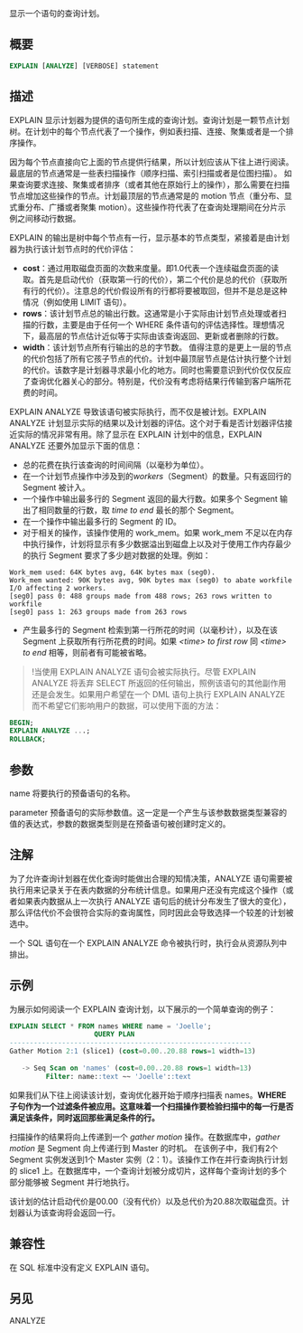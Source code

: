 显示一个语句的查询计划。

## 概要

```sql
EXPLAIN [ANALYZE] [VERBOSE] statement
```

## 描述
EXPLAIN 显示计划器为提供的语句所生成的查询计划。查询计划是一颗节点计划树。在计划中的每个节点代表了一个操作，例如表扫描、连接、聚集或者是一个排序操作。

因为每个节点直接向它上面的节点提供行结果，所以计划应该从下往上进行阅读。最底层的节点通常是一些表扫描操作（顺序扫描、索引扫描或者是位图扫描）。
如果查询要求连接、聚集或者排序（或者其他在原始行上的操作），那么需要在扫描节点增加这些操作的节点。计划最顶层的节点通常是的 motion 节点（重分布、显式重分布、广播或者聚集 motion）。这些操作符代表了在查询处理期间在分片示例之间移动行数据。

EXPLAIN 的输出是树中每个节点有一行，显示基本的节点类型，紧接着是由计划器为执行该计划节点时的代价评估：
- **cost**：通过用取磁盘页面的次数来度量。即1.0代表一个连续磁盘页面的读取。首先是启动代价（获取第一行的代价），第二个代价是总的代价（获取所有行的代价）。注意总的代价假设所有的行都将要被取回，但并不是总是这种情况（例如使用 LIMIT 语句）。
- **rows**：该计划节点总的输出行数。这通常是小于实际由计划节点处理或者扫描的行数，主要是由于任何一个 WHERE 条件语句的评估选择性。理想情况下，最高层的节点估计近似等于实际由该查询返回、更新或者删除的行数。
- **width**：该计划节点所有行输出的总的字节数。
值得注意的是更上一层的节点的代价包括了所有它孩子节点的代价。计划中最顶层节点是估计执行整个计划的代价。该数字是计划器寻求最小化的地方。同时也需要意识到代价仅仅反应了查询优化器关心的部分。特别是，代价没有考虑将结果行传输到客户端所花费的时间。

EXPLAIN ANALYZE 导致该语句被实际执行，而不仅是被计划。EXPLAIN ANALYZE 计划显示实际的结果以及计划器的评估。这个对于看是否计划器评估接近实际的情况非常有用。除了显示在 EXPLAIN 计划中的信息，EXPLAIN ANALYZE 还要外加显示下面的信息：
- 总的花费在执行该查询的时间间隔（以毫秒为单位）。
- 在一个计划节点操作中涉及到的*workers*（Segment）的数量。只有返回行的 Segment 被计入。
- 一个操作中输出最多行的 Segment 返回的最大行数。如果多个 Segment 输出了相同数量的行数，取 *time to end* 最长的那个 Segment。
- 在一个操作中输出最多行的 Segment 的 ID。
- 对于相关的操作，该操作使用的 work_mem。如果 work_mem 不足以在内存中执行操作，计划将显示有多少数据溢出到磁盘上以及对于使用工作内存最少的执行 Segment 要求了多少趟对数据的处理。例如：
```
Work_mem used: 64K bytes avg, 64K bytes max (seg0).
Work_mem wanted: 90K bytes avg, 90K bytes max (seg0) to abate workfile
I/O affecting 2 workers.
[seg0] pass 0: 488 groups made from 488 rows; 263 rows written to
workfile
[seg0] pass 1: 263 groups made from 263 rows
```
- 产生最多行的 Segment 检索到第一行所花的时间（以毫秒计），以及在该 Segment 上获取所有行所花费的时间。如果 *&lt;time&gt; to first row* 同 *&lt;time&gt; to end* 相等，则前者有可能被省略。

>!当使用 EXPLAIN ANALYZE 语句会被实际执行。尽管 EXPLAIN ANALYZE 将丢弃 SELECT 所返回的任何输出，照例该语句的其他副作用还是会发生。如果用户希望在一个 DML 语句上执行 EXPLAIN ANALYZE 而不希望它们影响用户的数据，可以使用下面的方法：
```sql
BEGIN;
EXPLAIN ANALYZE ...;
ROLLBACK;
```

## 参数
name
将要执行的预备语句的名称。

parameter
预备语句的实际参数值。这一定是一个产生与该参数数据类型兼容的值的表达式，参数的数据类型则是在预备语句被创建时定义的。

## 注解
为了允许查询计划器在优化查询时能做出合理的知情决策，ANALYZE 语句需要被执行用来记录关于在表内数据的分布统计信息。如果用户还没有完成这个操作（或者如果表内数据从上一次执行 ANALYZE 语句后的统计分布发生了很大的变化），那么评估代价不会很符合实际的查询属性，同时因此会导致选择一个较差的计划被选中。

一个 SQL 语句在一个 EXPLAIN ANALYZE 命令被执行时，执行会从资源队列中排出。

## 示例
为展示如何阅读一个 EXPLAIN 查询计划，以下展示的一个简单查询的例子：

```sql
EXPLAIN SELECT * FROM names WHERE name = 'Joelle';
                     QUERY PLAN
------------------------------------------------------------
Gather Motion 2:1 (slice1) (cost=0.00..20.88 rows=1 width=13)
 
   -> Seq Scan on 'names' (cost=0.00..20.88 rows=1 width=13)
         Filter: name::text ~~ 'Joelle'::text
```

如果我们从下往上阅读该计划，查询优化器开始于顺序扫描表 names。**WHERE 子句作为一个过滤条件被应用。这意味着一个扫描操作要检验扫描中的每一行是否满足该条件，同时返回那些满足条件的行。**

扫描操作的结果将向上传递到一个 *gather motion* 操作。在数据库中，*gather motion* 是 Segment 向上传递行到 Master 的时机。
在该例子中，我们有2个 Segment 实例发送到1个 Master 实例（2：1）。该操作工作在并行查询执行计划的 slice1 上。在数据库中，一个查询计划被分成切片，这样每个查询计划的多个部分能够被 Segment 并行地执行。

该计划的估计启动代价是00.00（没有代价）以及总代价为20.88次取磁盘页。计划器认为该查询将会返回一行。

## 兼容性
在 SQL 标准中没有定义 EXPLAIN 语句。

## 另见
ANALYZE
